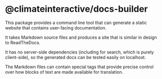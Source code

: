 # @climateinteractive/docs-builder

This package provides a command line tool that can generate a static website
that contains user-facing documentation.

It takes Markdown source files and produces a site that is similar in
design to ReadTheDocs.

It has no server-side dependencies (including for search, which is purely
client-side), so the generated docs can be tested easily on localhost.

The Markdown files can contain special tags that provide precise control over
how blocks of text are made available for translation.
